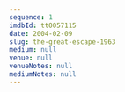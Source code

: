 ```yaml
---
sequence: 1
imdbId: tt0057115
date: 2004-02-09
slug: the-great-escape-1963
medium: null
venue: null
venueNotes: null
mediumNotes: null
---
```


